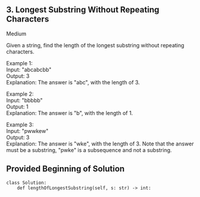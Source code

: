
## 3. Longest Substring Without Repeating Characters

Medium

Given a string, find the length of the longest substring without repeating characters.

Example 1:  
Input: "abcabcbb"  
Output: 3  
Explanation: The answer is "abc", with the length of 3.  

Example 2:  
Input: "bbbbb"  
Output: 1  
Explanation: The answer is "b", with the length of 1.  

Example 3:  
Input: "pwwkew"  
Output: 3  
Explanation: The answer is "wke", with the length of 3. Note that the answer
             must be a substring, "pwke" is a subsequence and not a substring.



## Provided Beginning of Solution

```
class Solution:
    def lengthOfLongestSubstring(self, s: str) -> int:
```

